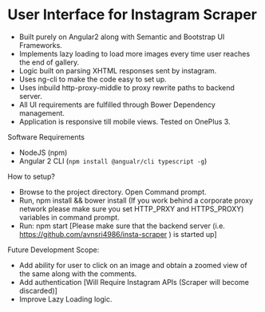 # User Interface for Instagram Scraper
-   Built purely on Angular2 along with Semantic and Bootstrap UI Frameworks. 
-   Implements lazy loading to load more images every time user reaches the end of gallery. 
-   Logic built on parsing XHTML responses sent by instagram.
-   Uses ng-cli to make the code easy to set up. 
-   Uses inbuild http-proxy-middle to proxy rewrite paths to backend server. 
-   All UI requirements are fulfilled through Bower Dependency management. 
-   Application is responsive till mobile views. Tested on OnePlus 3. 


Software Requirements
- NodeJS (npm)
- Angular 2 CLI (`npm install @angualr/cli typescript -g`)

How to setup? 
- Browse to the project directory. Open Command prompt.
- Run, npm install && bower install (If you work behind a corporate proxy network please make sure you set HTTP_PRXY and HTTPS_PROXY) variables in command prompt. 
- Run: npm start [Please make sure that the backend server (i.e. https://github.com/avnsri4986/insta-scraper ) is started up]

Future Development Scope:
-   Add ability for user to click on an image and obtain a zoomed view of the same along with the comments.
-   Add authentication [Will Require Instagram APIs (Scraper will become discarded)]
-   Improve Lazy Loading logic.